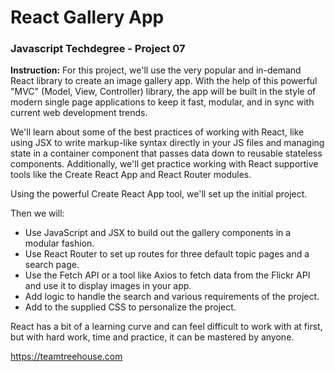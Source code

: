 # React Gallery App
### Javascript Techdegree - Project 07

**Instruction:**
For this project, we'll use the very popular and in-demand React library to create an image gallery app. With the help of this powerful "MVC" (Model, View, Controller) library, the app will be built in the style of modern single page applications to keep it fast, modular, and in sync with current web development trends.

We'll learn about some of the best practices of working with React, like using JSX to write markup-like syntax directly in your JS files and managing state in a container component that passes data down to reusable stateless components. Additionally, we'll get practice working with React supportive tools like the Create React App and React Router modules.

Using the powerful Create React App tool, we'll set up the initial project.

Then we will:
- Use JavaScript and JSX to build out the gallery components in a modular fashion.
- Use React Router to set up routes for three default topic pages and a search page.
- Use the Fetch API or a tool like Axios to fetch data from the Flickr API and use it to display images in your app.
- Add logic to handle the search and various requirements of the project.
- Add to the supplied CSS to personalize the project.

React has a bit of a learning curve and can feel difficult to work with at first, but with hard work, time and practice, it can be mastered by anyone.

https://teamtreehouse.com
